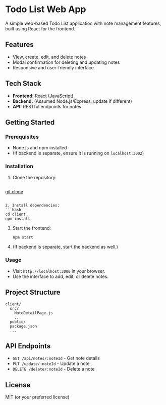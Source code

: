 # Todo List Web App

A simple web-based Todo List application with note management features, built using React for the frontend.

## Features

- View, create, edit, and delete notes
- Modal confirmation for deleting and updating notes
- Responsive and user-friendly interface

## Tech Stack

- **Frontend:** React (JavaScript)
- **Backend:** (Assumed Node.js/Express, update if different)
- **API:** RESTful endpoints for notes

## Getting Started

### Prerequisites

- Node.js and npm installed
- (If backend is separate, ensure it is running on `localhost:3002`)

### Installation

1. Clone the repository:
   ```bash
  [ git clone <your-repo-url>](https://github.com/roshh4/todo)
   ```

2. Install dependencies:
   ```bash
   cd client
   npm install
   ```

3. Start the frontend:
   ```bash
   npm start
   ```

4. (If backend is separate, start the backend as well.)

### Usage

- Visit `http://localhost:3000` in your browser.
- Use the interface to add, edit, or delete notes.

## Project Structure

```
client/
  src/
    NoteDetailPage.js
    ...
  public/
  package.json
  ...
```

## API Endpoints

- `GET /api/notes/:noteId` - Get note details
- `PUT /update/:noteId` - Update a note
- `DELETE /delete/:noteId` - Delete a note

## License

MIT (or your preferred license) 
